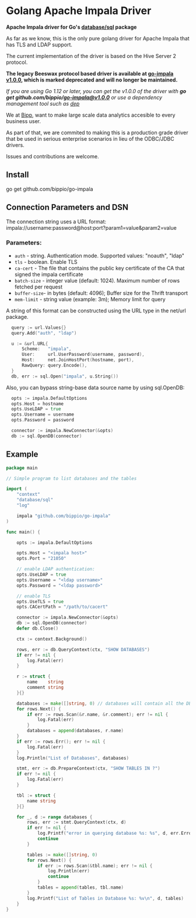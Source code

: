 # Golang Apache Impala Driver 

**Apache Impala driver for Go's [database/sql](https://golang.org/pkg/database/sql) package**

As far as we know, this is the only pure golang driver for Apache Impala that has TLS and LDAP support. 

The current implementation of the driver is based on the Hive Server 2 protocol. 

**The legacy Beeswax protocol based driver is available at [go-impala v1.0.0](https://github.com/bippio/go-impala/tree/v1.0.0), which is marked deprecated and will no longer be maintained.**

*If you are using Go 1.12 or later, you can get the v1.0.0 of the driver with ***go get github.com/bippio/go-impala@v1.0.0*** or use a dependency management tool such as [dep](https://golang.github.io/dep/])*

We at [Bipp](http://www.bipp.io), want to make large scale data analytics accesible to every business user.

As part of that, we are commited to making this is a production grade driver that be used in serious enterprise scenarios in lieu of the ODBC/JDBC drivers.

Issues and contributions are welcome. 


## Install

go get github.com/bippio/go-impala


## Connection Parameters and DSN

The connection string uses a URL format: impala://username:password@host:port?param1=value&param2=value

### Parameters:

* `auth` - string. Authentication mode. Supported values: "noauth", "ldap"
* `tls` - boolean. Enable TLS
* `ca-cert` - The file that contains the public key certificate of the CA that signed the impala certificate
* `batch-size` - integer value (default: 1024). Maximum number of rows fetched per request
* `buffer-size`- in bytes (default: 4096); Buffer size for the Thrift transport 
* `mem-limit` - string value (example: 3m); Memory limit for query 	

A string of this format can be constructed using the URL type in the net/url package.

```go
  query := url.Values{}
  query.Add("auth", "ldap")

  u := &url.URL{
      Scheme:   "impala",
      User:     url.UserPassword(username, password),
      Host:     net.JoinHostPort(hostname, port),
      RawQuery: query.Encode(),
  }
  db, err := sql.Open("impala", u.String())
```

Also, you can bypass string-base data source name by using sql.OpenDB:

```go
  opts := impala.DefaultOptions
  opts.Host = hostname
  opts.UseLDAP = true
  opts.Username = username
  opts.Password = password

  connector := impala.NewConnector(&opts)
  db := sql.OpenDB(connector)
```


## Example

```go
package main

// Simple program to list databases and the tables

import (
	"context"
	"database/sql"
	"log"

	impala "github.com/bippio/go-impala"
)

func main() {

	opts := impala.DefaultOptions

	opts.Host = "<impala host>"
	opts.Port = "21050"

	// enable LDAP authentication:
	opts.UseLDAP = true
	opts.Username = "<ldap username>"
	opts.Password = "<ldap password>"

	// enable TLS
	opts.UseTLS = true
	opts.CACertPath = "/path/to/cacert"

	connector := impala.NewConnector(&opts)
	db := sql.OpenDB(connector)
	defer db.Close()

	ctx := context.Background()

	rows, err := db.QueryContext(ctx, "SHOW DATABASES")
	if err != nil {
		log.Fatal(err)
	}

	r := struct {
		name    string
		comment string
	}{}

	databases := make([]string, 0) // databases will contain all the DBs to enumerate later
	for rows.Next() {
		if err := rows.Scan(&r.name, &r.comment); err != nil {
			log.Fatal(err)
		}
		databases = append(databases, r.name)
	}
	if err := rows.Err(); err != nil {
		log.Fatal(err)
	}
	log.Println("List of Databases", databases)

	stmt, err := db.PrepareContext(ctx, "SHOW TABLES IN ?")
	if err != nil {
		log.Fatal(err)
	}

	tbl := struct {
		name string
	}{}

	for _, d := range databases {
		rows, err := stmt.QueryContext(ctx, d)
		if err != nil {
			log.Printf("error in querying database %s: %s", d, err.Error())
			continue
		}

		tables := make([]string, 0)
		for rows.Next() {
			if err := rows.Scan(&tbl.name); err != nil {
				log.Println(err)
				continue
			}
			tables = append(tables, tbl.name)
		}
		log.Printf("List of Tables in Database %s: %v\n", d, tables)
	}
}

```
